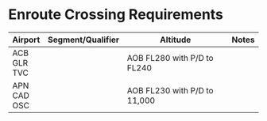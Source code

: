
# Enroute Crossing Requirements
| Airport | Segment/Qualifier | Altitude | Notes |
| --- | --- | --- | --- |
| ACB <br> GLR <br> TVC | | AOB FL280 with P/D to FL240 | |
| APN <br> CAD <br> OSC | | AOB FL230 with P/D to 11,000 | |